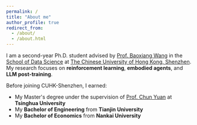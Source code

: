 ```yaml
---
permalink: /
title: "About me"
author_profile: true
redirect_from: 
  - /about/
  - /about.html
---
```


I am a second-year Ph.D. student advised by [Prof. Baoxiang Wang](https://bxiangwang.github.io/) in the [School of Data Science](https://sds.cuhk.edu.cn/) at [The Chinese University of Hong Kong, Shenzhen](https://www.cuhk.edu.cn/en). My research focuses on **reinforcement learning**, **embodied agents**, and **LLM post-training**.

Before joining CUHK-Shenzhen, I earned:
- My Master's degree under the supervision of [Prof. Chun Yuan](https://scholar.google.com/citations?hl=en&user=fYdxi2sAAAAJ) at **Tsinghua University**
- My **Bachelor of Engineering** from **Tianjin University**
- My **Bachelor of Economics** from **Nankai University**
